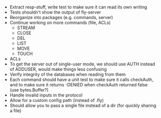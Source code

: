 - Extract resp-stuff, write test to make sure it can read its own writing
- Tests shouldn't show the output of fly-server
- Reorganize into packages (e.g. commands, server)
- Continue working on more commands (file, ACLs)
    - STREAM
    - CLOSE
    - DEL
    - LIST
    - MOVE
    - TOUCH
- ACLs
- To get the server out of single-user mode, we should use AUTH instead of ADDUSER, would make things less confusing
- Verify integrity of the databases when reading from them
- Each command should have a unit test to make sure it calls checkAuth, and to make sure it returns -DENIED when checkAuth returned false (use bytes.Buffer?)
- Handle invalid inputs in the protocol
- Allow for a custom config path (instead of .fly)
- Should allow you to pass a single file instead of a dir (for quickly sharing a file)
